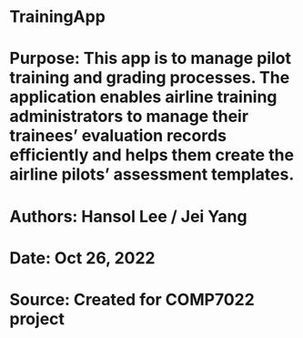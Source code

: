 # TrainingApp
#
#
# <summary>
# Purpose: This app is to manage pilot training and grading processes. The application enables airline training administrators to manage their trainees’ evaluation records efficiently and helps them create the airline pilots’ assessment templates. 
# Authors: Hansol Lee / Jei Yang
# Date: Oct 26, 2022
# Source: Created for COMP7022 project
#
#     
# </summary>
#
